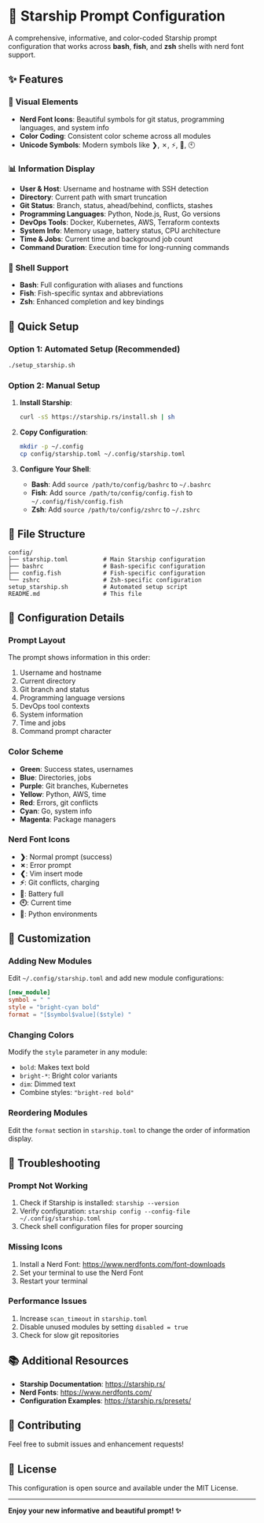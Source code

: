 # 🚀 Starship Prompt Configuration

A comprehensive, informative, and color-coded Starship prompt configuration that works across **bash**, **fish**, and **zsh** shells with nerd font support.

## ✨ Features

### 🎨 **Visual Elements**
- **Nerd Font Icons**: Beautiful symbols for git status, programming languages, and system info
- **Color Coding**: Consistent color scheme across all modules
- **Unicode Symbols**: Modern symbols like ❯, ✗, ⚡, 🔋, 🕙

### 📊 **Information Display**
- **User & Host**: Username and hostname with SSH detection
- **Directory**: Current path with smart truncation
- **Git Status**: Branch, status, ahead/behind, conflicts, stashes
- **Programming Languages**: Python, Node.js, Rust, Go versions
- **DevOps Tools**: Docker, Kubernetes, AWS, Terraform contexts
- **System Info**: Memory usage, battery status, CPU architecture
- **Time & Jobs**: Current time and background job count
- **Command Duration**: Execution time for long-running commands

### 🔧 **Shell Support**
- **Bash**: Full configuration with aliases and functions
- **Fish**: Fish-specific syntax and abbreviations
- **Zsh**: Enhanced completion and key bindings

## 🚀 Quick Setup

### Option 1: Automated Setup (Recommended)
```bash
./setup_starship.sh
```

### Option 2: Manual Setup
1. **Install Starship**:
   ```bash
   curl -sS https://starship.rs/install.sh | sh
   ```

2. **Copy Configuration**:
   ```bash
   mkdir -p ~/.config
   cp config/starship.toml ~/.config/starship.toml
   ```

3. **Configure Your Shell**:
   - **Bash**: Add `source /path/to/config/bashrc` to `~/.bashrc`
   - **Fish**: Add `source /path/to/config/config.fish` to `~/.config/fish/config.fish`
   - **Zsh**: Add `source /path/to/config/zshrc` to `~/.zshrc`

## 📁 File Structure

```
config/
├── starship.toml          # Main Starship configuration
├── bashrc                 # Bash-specific configuration
├── config.fish            # Fish-specific configuration
└── zshrc                  # Zsh-specific configuration
setup_starship.sh          # Automated setup script
README.md                  # This file
```

## 🎯 Configuration Details

### **Prompt Layout**
The prompt shows information in this order:
1. Username and hostname
2. Current directory
3. Git branch and status
4. Programming language versions
5. DevOps tool contexts
6. System information
7. Time and jobs
8. Command prompt character

### **Color Scheme**
- **Green**: Success states, usernames
- **Blue**: Directories, jobs
- **Purple**: Git branches, Kubernetes
- **Yellow**: Python, AWS, time
- **Red**: Errors, git conflicts
- **Cyan**: Go, system info
- **Magenta**: Package managers

### **Nerd Font Icons**
- **❯**: Normal prompt (success)
- **✗**: Error prompt
- **❮**: Vim insert mode
- **⚡**: Git conflicts, charging
- **🔋**: Battery full
- **🕙**: Current time
- **🐍**: Python environments

## 🔧 Customization

### **Adding New Modules**
Edit `~/.config/starship.toml` and add new module configurations:

```toml
[new_module]
symbol = " "
style = "bright-cyan bold"
format = "[$symbol$value]($style) "
```

### **Changing Colors**
Modify the `style` parameter in any module:
- `bold`: Makes text bold
- `bright-*`: Bright color variants
- `dim`: Dimmed text
- Combine styles: `"bright-red bold"`

### **Reordering Modules**
Edit the `format` section in `starship.toml` to change the order of information display.

## 🐛 Troubleshooting

### **Prompt Not Working**
1. Check if Starship is installed: `starship --version`
2. Verify configuration: `starship config --config-file ~/.config/starship.toml`
3. Check shell configuration files for proper sourcing

### **Missing Icons**
1. Install a Nerd Font: https://www.nerdfonts.com/font-downloads
2. Set your terminal to use the Nerd Font
3. Restart your terminal

### **Performance Issues**
1. Increase `scan_timeout` in `starship.toml`
2. Disable unused modules by setting `disabled = true`
3. Check for slow git repositories

## 📚 Additional Resources

- **Starship Documentation**: https://starship.rs/
- **Nerd Fonts**: https://www.nerdfonts.com/
- **Configuration Examples**: https://starship.rs/presets/

## 🤝 Contributing

Feel free to submit issues and enhancement requests!

## 📄 License

This configuration is open source and available under the MIT License.

---

**Enjoy your new informative and beautiful prompt! ✨**
